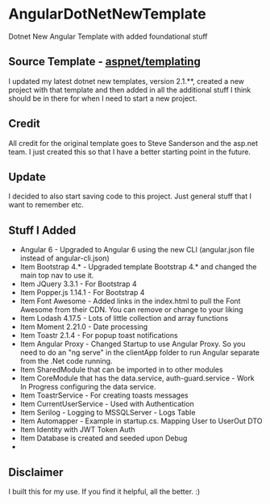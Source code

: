 # AngularDotNetNewTemplate
Dotnet New Angular Template with added foundational stuff

## Source Template - [aspnet/templating](https://github.com/aspnet/templating)
I updated my latest dotnet new templates, version 2.1.**, created a new project with that template and then added
in all the additional stuff I think should be in there for when I need to start a new project.

## Credit
All credit for the original template goes to Steve Sanderson and the asp.net team. I just created
this so that I have a better starting point in the future.

## Update
I decided to also start saving code to this project. Just general stuff that I want to remember etc.

## Stuff I Added
* Angular 6 - Upgraded to Angular 6 using the new CLI (angular.json file instead of angular-cli.json)
* Item Bootstrap 4.* - Upgraded template Bootstrap 4.* and changed the main top nav to use it.
* Item JQuery 3.3.1 - For Bootstrap 4
* Item Popper.js 1.14.1 - For Bootstrap 4
* Item Font Awesome - Added links in the index.html to pull the Font Awesome from their CDN. You can remove or change to your liking
* Item  Lodash 4.17.5 - Lots of little collection and array functions
* Item Moment 2.21.0 - Date processing
* Item Toastr 2.1.4 - For popup toast notifications
* Item Angular Proxy - Changed Startup to use Angular Proxy. So you need to do an "ng serve" in the clientApp folder to run Angular separate from the .Net code running.
* Item SharedModule that can be imported in to other modules
* Item CoreModule that has the data.service, auth-guard.service - Work In Progress  configuring the data service.
* Item ToastrService - For creating toasts messages
* Item CurrentUserService - Used with Authentication 
* Item Serilog - Logging to MSSQLServer - Logs Table
* Item Automapper - Example in startup.cs. Mapping User to UserOut DTO
* Item Identity with JWT Token Auth
* Item Database is created and seeded upon Debug
* 
## Disclaimer
I built this for my use. If you find it helpful, all the better. :)
